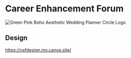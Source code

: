 # Career Enhancement Forum

![Green Pink Boho Aesthetic Wedding Planner Circle Logo](https://user-images.githubusercontent.com/93314840/203021452-79f1750e-31ef-4ec8-b5fe-356d7a410c43.png)

## Design 
https://cefdesign.my.canva.site/
